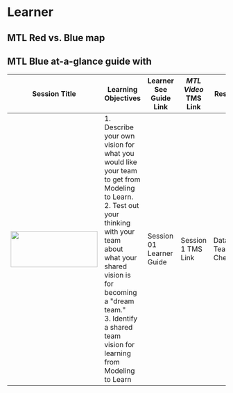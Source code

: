 # Learner

## MTL Red vs. Blue map

## MTL Blue at-a-glance guide with

**Session Title** | **Learning Objectives** | **Learner See Guide Link** | ***MTL Video* TMS Link** | **Resources**
--- | --- | --- | --- | --- 
| <img src = "https://user-images.githubusercontent.com/31089501/96946639-b7b97780-1495-11eb-9990-c2dcd923e826.png" width = "200" height = "83"> | 1. Describe your own vision for what you would like your team to get from Modeling to Learn. <br/> 2. Test out your thinking with your team about what your shared vision is for becoming a "dream team." <br/> 3. Identify a shared team vision for learning from Modeling to Learn | Session 01 Learner Guide | Session 1 TMS Link| Data UI <br/> Teams Cheatsheet


